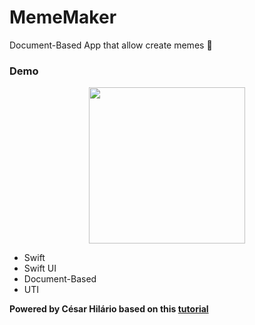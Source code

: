 # MemeMaker

Document-Based App that allow create memes 🥳

### Demo

<div align="center">
    <img src="./docs/MemeCreatorDemo.gif" width="250" />
</div>

- Swift
- Swift UI
- Document-Based
- UTI

**Powered by César Hilário based on this [tutorial](https://www.raywenderlich.com/14971928-document-based-apps-using-swiftui#toc-anchor-012)**
